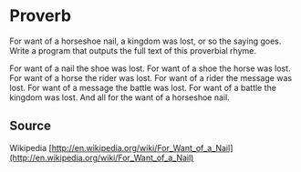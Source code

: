 # Proverb

For want of a horseshoe nail, a kingdom was lost, or so the saying goes. Write a program that outputs the full text of this proverbial rhyme.

For want of a nail the shoe was lost.
For want of a shoe the horse was lost.
For want of a horse the rider was lost.
For want of a rider the message was lost.
For want of a message the battle was lost.
For want of a battle the kingdom was lost.
And all for the want of a horseshoe nail.

## Source

Wikipedia [http://en.wikipedia.org/wiki/For_Want_of_a_Nail](http://en.wikipedia.org/wiki/For_Want_of_a_Nail)
